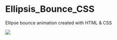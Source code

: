 # Ellipsis_Bounce_CSS
Ellipse bounce animation created with HTML & CSS

![](https://github.com/TsunamiChips/Ellipsis_Bounce_CSS/blob/master/Ellipsis%20Bounce.gif)
